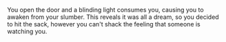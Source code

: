 You open the door and a blinding light consumes you, causing you to awaken from your slumber. This reveals it was all a dream, so you decided to hit the sack, however you can't shack the feeling that someone is watching you.